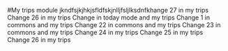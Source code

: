 #My trips module
jkndfsjkjhkjsfldfskjnlljfsljlksdnfkhange 27 in my trips
Change 26 in my trips
Change in today mode and my trips
Change 1 in commons and my trips
Change 22 in commons and my trips
Change 23 in commons and my trips
Change 24 in my trips
Change 25 in my trips
Change 26 in my trips
